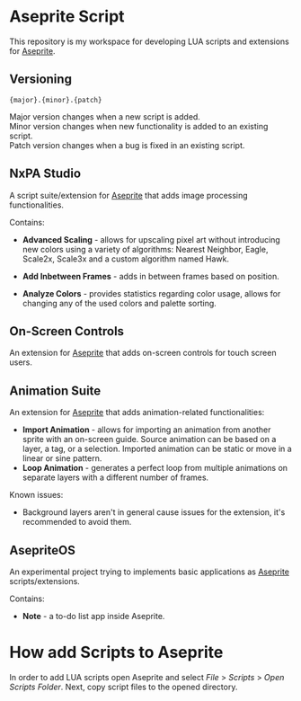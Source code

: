 # Aseprite Script

This repository is my workspace for developing LUA scripts and extensions for [Aseprite](https://www.aseprite.org/).

## Versioning

`{major}.{minor}.{patch}`

Major version changes when a new script is added.  
Minor version changes when new functionality is added to an existing script.  
Patch version changes when a bug is fixed in an existing script.

## NxPA Studio

A script suite/extension for [Aseprite](https://www.aseprite.org/) that adds image processing functionalities.

Contains:

- **Advanced Scaling** - allows for upscaling pixel art without introducing new colors using a variety of algorithms: Nearest Neighbor, Eagle, Scale2x, Scale3x and a custom algorithm named Hawk.

- **Add Inbetween Frames** - adds in between frames based on position.

- **Analyze Colors** - provides statistics regarding color usage, allows for changing any of the used colors and palette sorting.

## On-Screen Controls

An extension for [Aseprite](https://www.aseprite.org/) that adds on-screen controls for touch screen users.

## Animation Suite

An extension for [Aseprite](https://www.aseprite.org/) that adds animation-related functionalities:

- **Import Animation** - allows for importing an animation from another sprite with an on-screen guide. Source animation can be based on a layer, a tag, or a selection. Imported animation can be static or move in a linear or sine pattern.
- **Loop Animation** - generates a perfect loop from multiple animations on separate layers with a different number of frames.

Known issues:

- Background layers aren't in general cause issues for the extension, it's recommended to avoid them.

## AsepriteOS

An experimental project trying to implements basic applications as [Aseprite](https://www.aseprite.org/) scripts/extensions.

Contains:

- **Note** - a to-do list app inside Aseprite.

# How add Scripts to Aseprite

In order to add LUA scripts open Aseprite and select _File_ > _Scripts_ > _Open Scripts Folder_. Next, copy script files to the opened directory.
